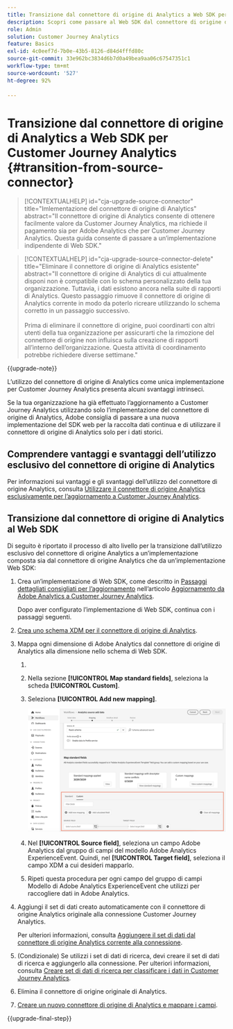```yaml
---
title: Transizione dal connettore di origine di Analytics a Web SDK per Customer Journey Analytics
description: Scopri come passare al Web SDK dal connettore di origine di Analytics durante l’aggiornamento a Customer Journey Analytics
role: Admin
solution: Customer Journey Analytics
feature: Basics
exl-id: 4c0eef7d-7b0e-43b5-8126-d84d4fffd80c
source-git-commit: 33e962bc3834d6b7d0a49bea9aa06c67547351c1
workflow-type: tm+mt
source-wordcount: '527'
ht-degree: 92%

---
```


# Transizione dal connettore di origine di Analytics a Web SDK per Customer Journey Analytics {#transition-from-source-connector}

<!-- markdownlint-disable MD034 -->

>[!CONTEXTUALHELP]
>id="cja-upgrade-source-connector"
>title="Imlementazione del connettore di origine di Analytics"
>abstract="Il connettore di origine di Analytics consente di ottenere facilmente valore da Customer Journey Analytics, ma richiede il pagamento sia per Adobe Analytics che per Customer Journey Analytics. Questa guida consente di passare a un’implementazione indipendente di Web SDK."

<!-- markdownlint-enable MD034 -->

<!-- markdownlint-disable MD034 -->

>[!CONTEXTUALHELP]
>id="cja-upgrade-source-connector-delete"
>title="Eliminare il connettore di origine di Analytics esistente"
>abstract="Il connettore di origine di Analytics di cui attualmente disponi non è compatibile con lo schema personalizzato della tua organizzazione. Tuttavia, i dati esistono ancora nella suite di rapporti di Analytics. Questo passaggio rimuove il connettore di origine di Analytics corrente in modo da poterlo ricreare utilizzando lo schema corretto in un passaggio successivo.<br><br>Prima di eliminare il connettore di origine, puoi coordinarti con altri utenti della tua organizzazione per assicurarti che la rimozione del connettore di origine non influisca sulla creazione di rapporti all’interno dell’organizzazione. Questa attività di coordinamento potrebbe richiedere diverse settimane."

<!-- markdownlint-enable MD034 -->

{{upgrade-note}}

L’utilizzo del connettore di origine di Analytics come unica implementazione per Customer Journey Analytics presenta alcuni svantaggi intrinseci.

Se la tua organizzazione ha già effettuato l’aggiornamento a Customer Journey Analytics utilizzando solo l’implementazione del connettore di origine di Analytics, Adobe consiglia di passare a una nuova implementazione del SDK web per la raccolta dati continua e di utilizzare il connettore di origine di Analytics solo per i dati storici.

## Comprendere vantaggi e svantaggi dell’utilizzo esclusivo del connettore di origine di Analytics

Per informazioni sui vantaggi e gli svantaggi dell’utilizzo del connettore di origine Analytics, consulta [Utilizzare il connettore di origine Analytics esclusivamente per l’aggiornamento a Customer Journey Analytics](/help/getting-started/cja-upgrade/cja-upgrade-alternative-source-connector.md).

## Transizione dal connettore di origine di Analytics al Web SDK

Di seguito è riportato il processo di alto livello per la transizione dall’utilizzo esclusivo del connettore di origine Analytics a un’implementazione composta sia dal connettore di origine Analytics che da un’implementazione Web SDK:

1. Crea un’implementazione di Web SDK, come descritto in [Passaggi dettagliati consigliati per l’aggiornamento](/help/getting-started/cja-upgrade/cja-upgrade-recommendations.md#detailed-recommended-upgrade-steps) nell’articolo [Aggiornamento da Adobe Analytics a Customer Journey Analytics](/help/getting-started/cja-upgrade/cja-upgrade-recommendations.md).

   Dopo aver configurato l’implementazione di Web SDK, continua con i passaggi seguenti.

1. [Crea uno schema XDM per il connettore di origine di Analytics](/help/getting-started/cja-upgrade/cja-upgrade-source-connector-schema.md).

1. Mappa ogni dimensione di Adobe Analytics dal connettore di origine di Analytics alla dimensione nello schema di Web SDK.

   1. &#x200B;
      <!-- how do you get here -->

   1. Nella sezione **[!UICONTROL Map standard fields]**, seleziona la scheda **[!UICONTROL Custom]**.

   1. Seleziona **[!UICONTROL Add new mapping]**.

      ![mappa campi schema](assets/schema-mapping.png)

   1. Nel **[!UICONTROL Source field]**, seleziona un campo Adobe Analytics dal gruppo di campi del modello Adobe Analytics ExperienceEvent. Quindi, nel **[!UICONTROL Target field]**, seleziona il campo XDM a cui desideri mapparlo.

   1. Ripeti questa procedura per ogni campo del gruppo di campi Modello di Adobe Analytics ExperienceEvent che utilizzi per raccogliere dati in Adobe Analytics.

1. Aggiungi il set di dati creato automaticamente con il connettore di origine Analytics originale alla connessione Customer Journey Analytics.

   Per ulteriori informazioni, consulta [Aggiungere il set di dati dal connettore di origine Analytics corrente alla connessione](/help/getting-started/cja-upgrade/cja-upgrade-source-connector-dataset.md).

1. (Condizionale) Se utilizzi i set di dati di ricerca, devi creare il set di dati di ricerca e aggiungerlo alla connessione. Per ulteriori informazioni, consulta [Creare set di dati di ricerca per classificare i dati in Customer Journey Analytics](/help/getting-started/cja-upgrade/cja-upgrade-dataset-lookup.md).

1. Elimina il connettore di origine originale di Analytics. <!-- need to add steps somewhere about how to do this -->

1. [Creare un nuovo connettore di origine di Analytics e mappare i campi](/help/getting-started/cja-upgrade/cja-upgrade-source-connector.md).

{{upgrade-final-step}}
